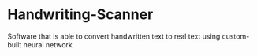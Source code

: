 # Handwriting-Scanner
Software that is able to convert handwritten text to real text using custom-built neural network
